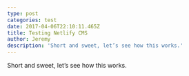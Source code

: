 ```yaml
---
type: post
categories: test
date: 2017-04-06T22:10:11.465Z
title: Testing Netlify CMS
author: Jeremy
description: 'Short and sweet, let’s see how this works.'
---
```


Short and sweet, let’s see how this works.